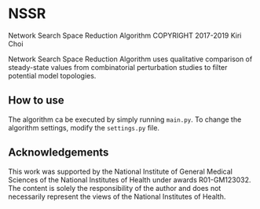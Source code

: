 # NSSR
Network Search Space Reduction Algorithm
COPYRIGHT 2017-2019 Kiri Choi

Network Search Space Reduction Algorithm uses qualitative comparison of steady-state values from combinatorial perturbation studies to filter potential model topologies.

## How to use

The algorithm ca be executed by simply running `main.py`. To change the algorithm settings, modify the `settings.py` file.

## Acknowledgements

This work was supported by the National Institute of General Medical Sciences of the National Institutes of Health under awards R01-GM123032. The content is solely the responsibility of the author and does not necessarily represent the views of the National Institutes of Health.